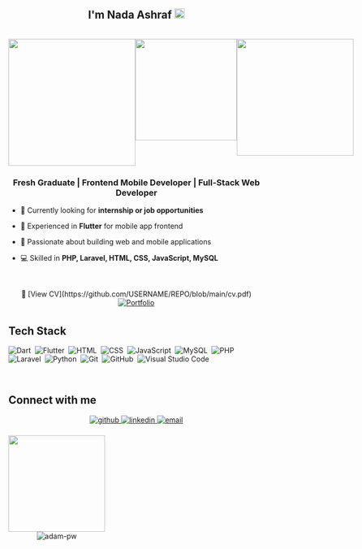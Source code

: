 ## <div align="center">I'm Nada Ashraf <img src="https://drive.google.com/uc?id=14xqv5Vq1iSHgQblRQwoVmMGU7XPq05u4" style="width:20px"/></div>
<br>
<div style ="display:flex;" align="center">
  <img src="https://drive.google.com/uc?id=1z7qDiym-ygiSM3F4u1xDKgxSeH0-qAfM" style="width:250px"/>
  <img src="https://drive.google.com/uc?id=1qzjjmpa6oY9a3xq3mCqWoufaMO5LgDMs" style="height:200px"/>
  <img src="https://drive.google.com/uc?id=14xqv5Vq1iSHgQblRQwoVmMGU7XPq05u4" style="width:230px"/>
</div>

### <div align="center">Fresh Graduate | Frontend Mobile Developer | Full-Stack Web Developer</div>


- 🔭 Currently looking for **internship or job opportunities**


- 📱 Experienced in **Flutter** for mobile app frontend


- 🌱 Passionate about building web and mobile applications


- 💻 Skilled in **PHP, Laravel, HTML, CSS, JavaScript, MySQL**

<br/>  
<br/>

<div align="center">
📄 [View CV](https://github.com/USERNAME/REPO/blob/main/cv.pdf)
<a href="https://your-portfolio-link.com" target="_blank">
<img src="https://img.shields.io/badge/Portfolio-%231E77B5.svg?&style=for-the-badge&logo=About.me&logoColor=white" alt="Portfolio" style="margin-bottom: 5px;" />
</a>
</div> 

## Tech Stack
<div>

  ![Dart](https://img.shields.io/badge/-Dart-0D1117?style=flat&logo=dart)&nbsp;
  ![Flutter](https://img.shields.io/badge/-Flutter-0D1117?style=flat&logo=flutter)&nbsp;
  ![HTML](https://img.shields.io/badge/-HTML-0D1117?style=flat&logo=HTML5)&nbsp;
  ![CSS](https://img.shields.io/badge/-CSS-0D1117?style=flat&logo=css3&logoColor=1572B6)&nbsp;
  ![JavaScript](https://img.shields.io/badge/-JavaScript-0D1117?style=flat&logo=javascript)&nbsp;
  ![MySQL](https://img.shields.io/badge/-MySQL-0D1117?style=flat&logo=mysql&logoColor=4479A1)&nbsp;
  ![PHP](https://img.shields.io/badge/-PHP-0D1117?style=flat&logo=php)&nbsp;
  ![Laravel](https://img.shields.io/badge/-Laravel-0D1117?style=flat&logo=laravel&logoColor=FF2D20)&nbsp;
  ![Python](https://img.shields.io/badge/-Python-0D1117?style=flat&logo=python)&nbsp;
  ![Git](https://img.shields.io/badge/-Git-0D1117?style=flat&logo=git)&nbsp;
  ![GitHub](https://img.shields.io/badge/-GitHub-0D1117?style=flat&logo=github)&nbsp;
  ![Visual Studio Code](https://img.shields.io/badge/-VS%20Code-0D1117?style=flat&logo=visual-studio-code&logoColor=007ACC)&nbsp;

</div>
<br/>  

## Connect with me
<div align="center">
  
<a href="https://github.com/NadaAshraf29" target="_blank">
<img src=https://img.shields.io/badge/github-%2324292e.svg?&style=for-the-badge&logo=github&logoColor=white alt=github style="margin-bottom: 5px;" />
</a>
<a href="https://www.linkedin.com/in/nada-ashraf29" target="_blank">
<img src=https://img.shields.io/badge/linkedin-%231E77B5.svg?&style=for-the-badge&logo=linkedin&logoColor=white alt=linkedin style="margin-bottom: 5px;" />
</a>
<a href="mailto:nadaashraf2002.nada@gmail.com" target="_blank">
<img src="https://img.shields.io/badge/email-%23D14836.svg?&style=for-the-badge&logo=gmail&logoColor=white" alt="email" style="margin-bottom: 5px;" />
</a>
  
</div> 

<br/>

<div align="center" style="display:inline-block;flex-wrap:nowrap";>
  
<img src="https://media.tenor.com/BzMSfXg3bMcAAAAd/medusa-fgo.gif" style="height:190px"/>
<br/>
<img
src="https://github-readme-stats.vercel.app/api/top-langs?username=NadaAshraf29&exclude_repo=PPL_A_2022_10,PBP_Mini_Project&show_icons=true&locale=en&bg_color=0d1117&text_color=ffffff&layout=compact"
alt="adam-pw"
bg_color=#808080/>
  
</div>
<br/>  
